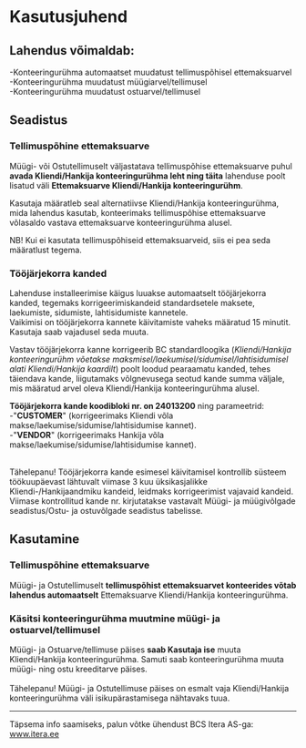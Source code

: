 
# Kasutusjuhend

## Lahendus võimaldab:
-Konteeringurühma automaatset muudatust tellimuspõhisel ettemaksuarvel  
-Konteeringurühma muudatust müügiarvel/tellimusel  
-Konteeringurühma muudatust ostuarvel/tellimusel  

## Seadistus
### Tellimuspõhine ettemaksuarve
Müügi- või Ostutellimuselt väljastatava tellimuspõhise ettemaksuarve puhul **avada Kliendi/Hankija konteeringurühma leht ning täita** lahenduse poolt lisatud väli **Ettemaksuarve Kliendi/Hankija konteeringurühm**.  

Kasutaja määratleb seal alternatiivse Kliendi/Hankija konteeringurühma, mida lahendus kasutab, 
konteerimaks tellimuspõhise ettemaksuarve võlasaldo vastava ettemaksuarve konteeringurühma alusel.  

NB! Kui ei kasutata tellimuspõhiseid ettemaksuarveid, siis ei pea seda määratlust tegema.  

### Tööjärjekorra kanded
Lahenduse installeerimise käigus luuakse automaatselt tööjärjekorra kanded, tegemaks korrigeerimiskandeid standardsetele maksete, laekumiste, sidumiste, lahtisidumiste kannetele.  
Vaikimisi on tööjärjekorra kannete käivitamiste vaheks määratud 15 minutit. Kasutaja saab vajadusel seda muuta.

Vastav tööjärjekorra kanne korrigeerib BC standardloogika (*Kliendi/Hankija konteeringurühm võetakse maksmisel/laekumisel/sidumisel/lahtisidumisel alati Kliendi/Hankija kaardilt*) poolt loodud pearaamatu kanded, tehes täiendava kande, liigutamaks võlgnevusega seotud kande summa väljale, mis määratud arvel oleva Kliendi/Hankija konteeringurühma alusel.  

**Tööjärjekorra kande koodibloki nr. on 24013200** ning parameetrid:  
-"**CUSTOMER**" (korrigeerimaks Kliendi võla makse/laekumise/sidumise/lahtisidumise kannet).  
-"**VENDOR**" (korrigeerimaks Hankija võla makse/laekumise/sidumise/lahtisidumise kannet).  

<br>
Tähelepanu! Tööjärjekorra kande esimesel käivitamisel kontrollib süsteem töökuupäevast lähtuvalt viimase 3 kuu üksikasjalikke Kliendi-/Hankijaandmiku kandeid, leidmaks korrigeerimist vajavaid kandeid. Viimase kontrollitud kande nr. kirjutatakse vastavalt Müügi- ja müügivõlgade seadistus/Ostu- ja ostuvõlgade seadistus tabelisse.


## Kasutamine
### Tellimuspõhine ettemaksuarve
Müügi- ja Ostutellimuselt **tellimuspõhist ettemaksuarvet konteerides võtab lahendus automaatselt** Ettemaksuarve Kliendi/Hankija konteeringurühma.

### Käsitsi konteeringurühma muutmine müügi- ja ostuarvel/tellimusel
Müügi- ja Ostuarve/tellimuse päises **saab Kasutaja ise** muuta Kliendi/Hankija konteeringurühma.  Samuti saab konteeringurühma muuta müügi- ning ostu kreeditarve päises.  
<br>
Tähelepanu! Müügi- ja Ostutellimuse päises on esmalt vaja  Kliendi/Hankija konteeringurühma 
väli isikupärastamisega nähtavaks tuua.

---

Täpsema info saamiseks, palun võtke ühendust BCS Itera AS-ga: <a href="https://www.itera.ee/" target="_blank">www.itera.ee</a>
